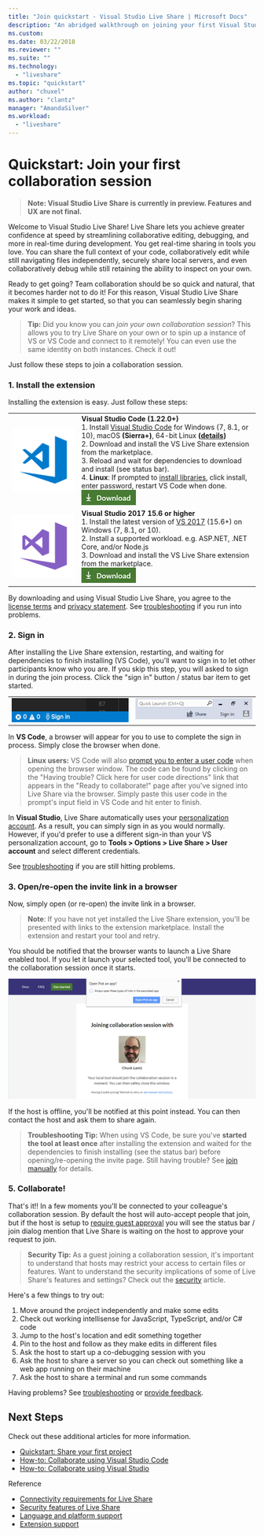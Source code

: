 ```yaml
---
title: "Join quickstart - Visual Studio Live Share | Microsoft Docs"
description: "An abridged walkthrough on joining your first Visual Studio Live Share collaboration session."
ms.custom:
ms.date: 03/22/2018
ms.reviewer: ""
ms.suite: ""
ms.technology: 
  - "liveshare"
ms.topic: "quickstart"
author: "chuxel"
ms.author: "clantz"
manager: "AmandaSilver"
ms.workload: 
  - "liveshare"
---
```


<!--
Copyright © Microsoft Corporation
All rights reserved.
Creative Commons Attribution 4.0 License (International): https://creativecommons.org/licenses/by/4.0/legalcode
-->

# Quickstart: Join your first collaboration session

> **Note: Visual Studio Live Share is currently in preview. Features and UX are not final.**

Welcome to Visual Studio Live Share! Live Share lets you achieve greater confidence at speed by streamlining collaborative editing, debugging, and more in real-time during development. You get real-time sharing in tools you love. You can share the full context of your code, collaboratively edit while still navigating files independently, securely share local servers, and even collaboratively debug while still retaining the ability to inspect on your own.

Ready to get going? Team collaboration should be so quick and natural, that it becomes harder not to do it! For this reason, Visual Studio Live Share makes it simple to get started, so that you can seamlessly begin sharing your work and ideas.

>**Tip:** Did you know you can *join your own collaboration session*? This allows you to try Live Share on your own or to spin up a instance of VS or VS Code and connect to it remotely! You can even use the same identity on both instances. Check it out!

Just follow these steps to join a collaboration session.

### 1. Install the extension

Installing the extension is easy. Just follow these steps:

<table style="width: 100%; border:none;">
<tr>
    <td width="128px" style="width: 128px; text-align: center; border:none;"><img src="../media/vs-code.svg" width="128px" alt="Visual Studio Code logo"/></td>
    <td style="border:none;">
        <strong>Visual Studio Code (1.22.0+)</strong><br />
        1. Install <a href="https://code.visualstudio.com/">Visual Studio Code</a> for Windows (7, 8.1, or 10), macOS <b>(Sierra+)</b>, 64-bit Linux <b>(<a href="../use/vscode.md#installation">details</a>)</b><br />
        2. Download and install the VS Live Share extension from the marketplace. <br />
        3. Reload and wait for dependencies to download and install (see status bar).<br />
        4. <strong>Linux</strong>: If prompted to <a href="../reference/linux.md#install-linux-prerequisites">install libraries</a>, click install, enter password, restart VS Code when done.<br />
        <a href="https://aka.ms/vsls-dl/vscode" alt="Download button"><img src="../media/download.png"></a>
    </td>
</tr>
<tr style="border:none;">
    <td width="128px" style="width: 128px; text-align: center; border:none;"><img src="../media/vs-ide.svg" width="128px" alt="Visual Studio logo"/></td>
    <td  style="border:none;">
        <strong>Visual Studio 2017 15.6 or higher</strong><br />
        1. Install the latest version of <a href="https://www.visualstudio.com/vs/">VS 2017</a> (15.6+) on Windows (7, 8.1, or 10).<br/>
        2. Install a supported workload. e.g. ASP.NET, .NET Core, and/or Node.js<br />
        3. Download and install the VS Live Share extension from the marketplace. <br />
        <a href="https://aka.ms/vsls-dl/vs"><img style="padding: 0; spacing: 0;" src="../media/download.png" alt="Download button"></a><br />
    </td>
</tr>
</table>

By downloading and using Visual Studio Live Share, you agree to the [license terms](https://aka.ms/vsls-license) and [privacy statement](https://www.microsoft.com/en-us/privacystatement/EnterpriseDev/default.aspx). See [troubleshooting](../troubleshooting.md) if you run into problems.

### 2. Sign in

After installing the Live Share extension, restarting, and waiting for dependencies to finish installing (VS Code), you'll want to sign in to let other participants know who you are. If you skip this step, you will asked to sign in during the join process. Click the "sign in" button / status bar item to get started.

<table style="border: none;">
<tr style="border: none;">
    <td width="50%" style="vertical-align: top; border: none;">
        <img src="../media/vscode-sign-in-button.png" width="100%" alt="Visual Studio Code sign in status bar item" />
    </td>
    <td width="50%" style="vertical-align: top; border: none;">
        <img src="../media/vs-sign-in-button.png" width="100%" alt="Visual Studio sign in button"/>
    </td>
</tr>
</table>

In **VS Code**, a browser will appear for you to use to complete the sign in process. Simply close the browser when done.

> **Linux users:** VS Code will also [prompt you to enter a user code](../use/vscode.md#sign-in-using-a-user-code) when opening the browser window. The code can be found by clicking on the "Having trouble? Click here for user code directions" link that appears in the "Ready to collaborate!" page after you've signed into Live Share via the browser. Simply paste this user code in the prompt's input field in VS Code and hit enter to finish.

In **Visual Studio**, Live Share automatically uses your [personalization account](https://docs.microsoft.com/en-us/visualstudio/ide/signing-in-to-visual-studio). As a result, you can simply sign in as you would normally. However, if you'd prefer to use a different sign-in than your VS personalization account, go to **Tools &gt; Options &gt; Live Share &gt; User account** and select different credentials.

See [troubleshooting](../troubleshooting.md#sign-in) if you are still hitting problems.

### 3. Open/re-open the invite link in a browser

Now, simply open (or re-open) the invite link in a browser.

> **Note**: If you have not yet installed the Live Share extension, you'll be presented with links to the extension marketplace. Install the extension and restart your tool and retry.

You should be notified that the browser wants to launch a Live Share enabled tool. If you let it launch your selected tool, you'll be connected to the collaboration session once it starts.

![Join page](../media/join-page.png)

If the host is offline, you'll be notified at this point instead. You can then contact the host and ask them to share again.

> **Troubleshooting Tip:** When using VS Code, be sure you've **started the tool at least once** after installing the extension and waited for the dependencies to finish installing (see the status bar) before opening/re-opening the invite page. Still having trouble? See [join manually](../reference/manual-join.md) for details.

### 5. Collaborate!

That's it!! In a few moments you'll be connected to your colleague's collaboration session. By default the host will auto-accept people that join, but if the host is setup to [require guest approval](../reference/security.md#requiring-guest-approval) you will see the status bar / join dialog mention that Live Share is waiting on the host to approve your request to join.

> **Security Tip:** As a guest joining a collaboration session, it's important to understand that hosts may restrict your access to certain files or features. Want to understand the security implications of some of Live Share's features and settings? Check out the [security](../reference/security.md) article.

Here's a few things to try out:

1. Move around the project independently and make some edits
2. Check out working intellisense for JavaScript, TypeScript, and/or C# code
3. Jump to the host's location and edit something together
4. Pin to the host and follow as they make edits in different files
5. Ask the host to start up a co-debugging session with you
6. Ask the host to share a server so you can check out something like a web app running on their machine
7. Ask the host to share a terminal and run some commands

Having problems? See [troubleshooting](../troubleshooting.md) or [provide feedback](../support.md).

## Next Steps

Check out these additional articles for more information.

- [Quickstart: Share your first project](share.md)
- [How-to: Collaborate using Visual Studio Code](../use/vscode.md)
- [How-to: Collaborate using Visual Studio](../use/vs.md)

Reference

- [Connectivity requirements for Live Share](../reference/connectivity.md)
- [Security features of Live Share](../reference/security.md)
- [Language and platform support](../reference/platform-support.md)
- [Extension support](../reference/extensions.md)
